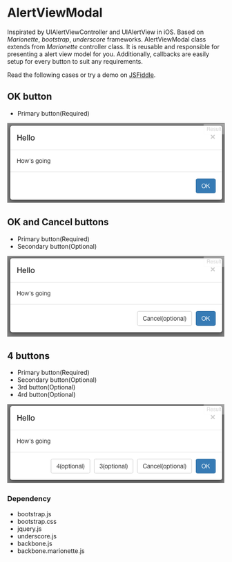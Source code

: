 # AlertViewModal

Inspirated by UIAlertViewController and UIAlertView in iOS. Based on *Marionette*, *bootstrap*, *underscore* frameworks. 
AlertViewModal class extends from *Marionette* controller class. It is reusable and responsible for presenting a alert view model for you. Additionally, callbacks are easily setup for every button to suit any requirements.

Read the following cases or try a demo on [JSFiddle].

## OK button
- Primary button(Required)

![Alt text](/sample_primary.png?raw=true "Optional title")


## OK and Cancel buttons
- Primary button(Required)
- Secondary button(Optional)

![Alt text](/sample_primary_secondary.png?raw=true "Optional title")

## 4 buttons

- Primary button(Required)
- Secondary button(Optional)
- 3rd button(Optional)
- 4rd button(Optional)

![Alt text](/sample_4_buttons.png?raw=true "Optional title")


### Dependency
- bootstrap.js
- bootstrap.css
- jquery.js
- underscore.js
- backbone.js
- backbone.marionette.js

[JSFiddle]:http://jsfiddle.net/raxcat/h4g0v71y/2/
